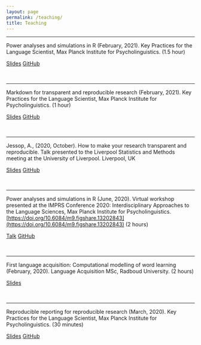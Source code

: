 ```yaml
---
layout: page
permalink: /teaching/
title: Teaching
---
```


<hr>

Power analyses and simulations in R (February, 2021). Key Practices for the Language Scientist, Max Planck Institute for Psycholinguistics. (1.5 hour)

 <a href="/talks/power-2021.html" class="button">Slides</a> <a href="https://github.com/andrew-jessop/imprs-power-2021" class="button">GitHub</a>

<br>

<hr>

Markdown for transparent and reproducible research (February, 2021). Key Practices for the Language Scientist, Max Planck Institute for Psycholinguistics. (1 hour)

 <a href="/talks/markdown-2021.html" class="button">Slides</a> <a href="https://github.com/andrew-jessop/imprs-markdown-2021" class="button">GitHub</a>

<br>

<hr>

Jessop, A., (2020, October). How to make your research transparent and reproducible. Talk presented to the Liverpool Statistics and Methods meeting at the University of Liverpool. Liverpool, UK

<a href="/talks/reproducible-lsam-2020.html" class="button">Slides</a> <a href="https://github.com/andrew-jessop/lsam-reproducibility-talk-2020" class="button">GitHub</a>

<br>

<hr>

Power analyses and simulations in R (June, 2020). Virtual workshop presented at the IMPRS Conference 2020: Interdisciplinary Approaches to the Language Sciences, Max Planck Institute for Psycholinguistics. [https://doi.org/10.6084/m9.figshare.13202843](https://doi.org/10.6084/m9.figshare.13202843) (2 hours)

<a href="https://doi.org/10.6084/m9.figshare.13202843" class="button">Talk</a> <a href="https://github.com/andrew-jessop/imprs-power-analysis-workshop" class="button">GitHub</a>

<br>

<hr>

First language acquisition: Computational modelling of word learning (February, 2020). Language Acquisition MSc, Radboud University. (2 hours)

<a href="/talks/alhama_jessop_word_learning_2020.pdf" class="button">Slides</a>

<br>

<hr>

Reproducible reporting for reproducible research (March, 2020). Key Practices for the Language Scientist, Max Planck Institute for Psycholinguistics. (30 minutes)

<a href="/talks/reproducible-imprs-2020.html" class="button">Slides</a> <a href="https://github.com/andrew-jessop/imprs-reproducible-reporting-2020" class="button">GitHub</a>

<br>
